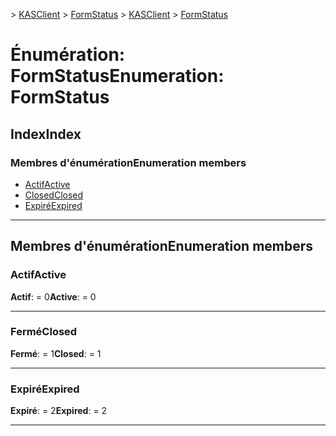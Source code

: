 <span data-ttu-id="4e36e-101">[](../README.md) > [KASClient](../modules/kasclient.md) > [FormStatus](../enums/kasclient.formstatus.md)</span><span class="sxs-lookup"><span data-stu-id="4e36e-101">[](../README.md) > [KASClient](../modules/kasclient.md) > [FormStatus](../enums/kasclient.formstatus.md)</span></span>

# <a name="enumeration-formstatus"></a><span data-ttu-id="4e36e-102">Énumération: FormStatus</span><span class="sxs-lookup"><span data-stu-id="4e36e-102">Enumeration: FormStatus</span></span>

## <a name="index"></a><span data-ttu-id="4e36e-103">Index</span><span class="sxs-lookup"><span data-stu-id="4e36e-103">Index</span></span>

### <a name="enumeration-members"></a><span data-ttu-id="4e36e-104">Membres d'énumération</span><span class="sxs-lookup"><span data-stu-id="4e36e-104">Enumeration members</span></span>

* [<span data-ttu-id="4e36e-105">Actif</span><span class="sxs-lookup"><span data-stu-id="4e36e-105">Active</span></span>](kasclient.formstatus.md#active)
* [<span data-ttu-id="4e36e-106">Closed</span><span class="sxs-lookup"><span data-stu-id="4e36e-106">Closed</span></span>](kasclient.formstatus.md#closed)
* [<span data-ttu-id="4e36e-107">Expiré</span><span class="sxs-lookup"><span data-stu-id="4e36e-107">Expired</span></span>](kasclient.formstatus.md#expired)

---

## <a name="enumeration-members"></a><span data-ttu-id="4e36e-108">Membres d'énumération</span><span class="sxs-lookup"><span data-stu-id="4e36e-108">Enumeration members</span></span>

<a id="active"></a>

###  <a name="active"></a><span data-ttu-id="4e36e-109">Actif</span><span class="sxs-lookup"><span data-stu-id="4e36e-109">Active</span></span>

<span data-ttu-id="4e36e-110">**Actif**: = 0</span><span class="sxs-lookup"><span data-stu-id="4e36e-110">**Active**:  = 0</span></span>

___

<a id="closed"></a>

###  <a name="closed"></a><span data-ttu-id="4e36e-111">Fermé</span><span class="sxs-lookup"><span data-stu-id="4e36e-111">Closed</span></span>

<span data-ttu-id="4e36e-112">**Fermé**: = 1</span><span class="sxs-lookup"><span data-stu-id="4e36e-112">**Closed**:  = 1</span></span>

___

<a id="expired"></a>

###  <a name="expired"></a><span data-ttu-id="4e36e-113">Expiré</span><span class="sxs-lookup"><span data-stu-id="4e36e-113">Expired</span></span>

<span data-ttu-id="4e36e-114">**Expiré**: = 2</span><span class="sxs-lookup"><span data-stu-id="4e36e-114">**Expired**:  = 2</span></span>

___

